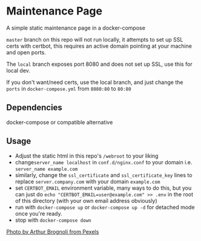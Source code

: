 # Maintenance Page
A simple static maintenance page in a docker-compose

`master` branch on this repo will not run locally, it attempts to set up SSL certs with certbot, this requires an active domain pointing at your machine and open ports.

The `local` branch exposes port 8080 and does not set up SSL, use this for local dev.

If you don't want/need certs, use the local branch, and just change the `ports` in `docker-compose.yml` from `8080:80` to `80:80`

## Dependencies
docker-compose or compatible alternative

## Usage
- Adjust the static html in this repo's `/webroot` to your liking
- change`server_name localhost` in `conf.d/nginx.conf` to your domain i.e. `server_name example.com`
- similarly, change the `ssl_certificate` and `ssl_certificate_key` lines to replace `server.company.com` with your domain `example.com`
- set `CERTBOT_EMAIL` environment variable, many ways to do this, but you can just do `echo "CERTBOT_EMAIL=user@example.com" >> .env` in the root of this directory (with your own email address obviously)
- run with `docker-compose up` or `docker-compose up -d` for detached mode once you're ready.
- stop with `docker-compose down`


[Photo by Arthur Brognoli from Pexels](https://www.pexels.com/photo/high-angle-shot-of-mountain-2327372)